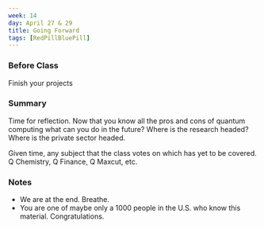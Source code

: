 ```yaml
---
week: 14
day: April 27 & 29
title: Going Forward
tags: [RedPillBluePill]
---
```


### Before Class
Finish your projects

### Summary
Time for reflection. Now that you know all the pros and cons of quantum computing what can you do in the future? Where is the research headed? Where is the private sector headed. 

Given time, any subject that the class votes on which has yet to be covered. Q Chemistry, Q Finance, Q Maxcut, etc.

### Notes
- We are at the end. Breathe. 
- You are one of maybe only a 1000 people in the U.S. who know this material. Congratulations.